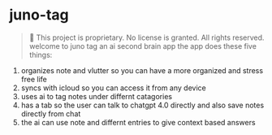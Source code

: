 # juno-tag
> 🛑 This project is proprietary. No license is granted. All rights reserved.
> welcome to juno tag an ai second brain app
> the app does these five things:
1. organizes note and vlutter so you can have a more organized and stress free life
2. syncs with icloud so you can access it from any device
3. uses ai to tag notes under differnt catagories
4. has a tab so the user can talk to chatgpt 4.0 directly and also save notes directly from chat
5. the ai can use note and differnt entries to give context based answers
